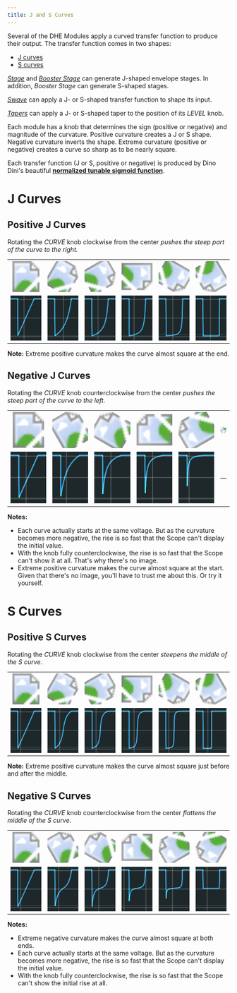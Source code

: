 ```yaml
---
title: J and S Curves
---
```


Several of the DHE Modules
apply a curved transfer function
to produce their output.
The transfer function comes in two shapes:

- [J curves](#j-curves)
- [S curves](#s-curves)

[_Stage_](/modules/stage/)
and
[_Booster Stage_](/modules/booster-stage/)
can generate J-shaped envelope stages.
In addition,
_Booster Stage_
can generate S-shaped stages.

[_Swave_](/modules/swave/)
can apply a J- or S-shaped transfer function
to shape its input.

[_Tapers_](/modules/tapers/)
can apply a J- or S-shaped taper
to the position of its _LEVEL_ knob.

Each module has a knob
that determines
the sign (positive or negative)
and magnitude of the curvature.
Positive curvature creates a J or S shape.
Negative curvature inverts the shape.
Extreme curvature (positive or negative)
creates a curve
so sharp as to be nearly square.

Each transfer function (J or S, positive or negative)
is produced by
Dino Dini's beautiful
[**normalized tunable sigmoid function**](/technical/sigmoid/).

# J Curves

## Positive J Curves

Rotating the _CURVE_ knob
clockwise from the center
_pushes the steep part of the curve to the right._

<table class="curves">
  <tr>
    <th>
      <svg xmlns="http://www.w3.org/2000/svg" xmlns:xlink="http://www.w3.org/1999/xlink" viewBox="0 0 12.7 12.7">
        <image width="100%" height="100%" x="0" y="0" xlink:href="knob.svg" />
      </svg>
    </th>
    <th>
      <svg xmlns="http://www.w3.org/2000/svg" xmlns:xlink="http://www.w3.org/1999/xlink" viewBox="0 0 12.7 12.7">
        <image width="100%" height="100%" x="0" y="0" xlink:href="knob.svg" transform="rotate(30 6.35 6.35)"/>
      </svg>
    </th>
    <th>
      <svg xmlns="http://www.w3.org/2000/svg" xmlns:xlink="http://www.w3.org/1999/xlink" viewBox="0 0 12.7 12.7">
        <image width="100%" height="100%" x="0" y="0" xlink:href="knob.svg" transform="rotate(60 6.35 6.35)"/>
      </svg>
    </th>
    <th>
      <svg xmlns="http://www.w3.org/2000/svg" xmlns:xlink="http://www.w3.org/1999/xlink" viewBox="0 0 12.7 12.7">
        <image width="100%" height="100%" x="0" y="0" xlink:href="knob.svg" transform="rotate(90 6.35 6.35)"/>
      </svg>
    </th>
    <th>
      <svg xmlns="http://www.w3.org/2000/svg" xmlns:xlink="http://www.w3.org/1999/xlink" viewBox="0 0 12.7 12.7">
        <image width="100%" height="100%" x="0" y="0" xlink:href="knob.svg" transform="rotate(120 6.35 6.35)"/>
      </svg>
    </th>
    <th>
      <svg xmlns="http://www.w3.org/2000/svg" xmlns:xlink="http://www.w3.org/1999/xlink" viewBox="0 0 12.7 12.7">
        <image width="100%" height="100%" x="0" y="0" xlink:href="knob.svg" transform="rotate(150 6.35 6.35)"/>
      </svg>
    </th>
  </tr>
  <tr>
    <td><img src="jr+0.png" /></td>
    <td><img src="jr+1.png" /></td>
    <td><img src="jr+2.png" /></td>
    <td><img src="jr+3.png" /></td>
    <td><img src="jr+4.png" /></td>
    <td><img src="jr+5.png" /></td>
  </tr>
</table>

**Note:**
Extreme positive curvature
makes the curve almost
square at the end.

## Negative J Curves

Rotating the _CURVE_ knob
counterclockwise from the center
_pushes the steep part of the curve to the left._

<table class="curves">
  <tr>
    <th>
      <svg xmlns="http://www.w3.org/2000/svg" xmlns:xlink="http://www.w3.org/1999/xlink" viewBox="0 0 12.7 12.7">
          <image width="100%" height="100%" x="0" y="0" xlink:href="knob.svg" />
      </svg>
    </th>
    <th>
      <svg xmlns="http://www.w3.org/2000/svg" xmlns:xlink="http://www.w3.org/1999/xlink" viewBox="0 0 12.7 12.7">
        <image width="100%" height="100%" x="0" y="0" xlink:href="knob.svg" transform="rotate(-30 6.35 6.35)"/>
      </svg>
    </th>
    <th>
      <svg xmlns="http://www.w3.org/2000/svg" xmlns:xlink="http://www.w3.org/1999/xlink" viewBox="0 0 12.7 12.7">
        <image width="100%" height="100%" x="0" y="0" xlink:href="knob.svg" transform="rotate(-60 6.35 6.35)"/>
      </svg>
    </th>
    <th>
      <svg xmlns="http://www.w3.org/2000/svg" xmlns:xlink="http://www.w3.org/1999/xlink" viewBox="0 0 12.7 12.7">
        <image width="100%" height="100%" x="0" y="0" xlink:href="knob.svg" transform="rotate(-90 6.35 6.35)"/>
      </svg>
    </th>
    <th>
      <svg xmlns="http://www.w3.org/2000/svg" xmlns:xlink="http://www.w3.org/1999/xlink" viewBox="0 0 12.7 12.7">
         <image width="100%" height="100%" x="0" y="0" xlink:href="knob.svg" transform="rotate(-120 6.35 6.35)"/>
       </svg>
    </th>
    <th>
      <svg xmlns="http://www.w3.org/2000/svg" xmlns:xlink="http://www.w3.org/1999/xlink" viewBox="0 0 12.7 12.7">
        <image width="100%" height="100%" x="0" y="0" xlink:href="knob.svg" transform="rotate(-150 6.35 6.35)"/>
      </svg>
    </th>
  </tr>
  <tr>
    <td><img src="jr+0.png" /></td>
    <td><img src="jr-1.png" /></td>
    <td><img src="jr-2.png" /></td>
    <td><img src="jr-3.png" /></td>
    <td><img src="jr-4.png" /></td>
    <td>—</td>
  </tr>
</table>

**Notes:**
- Each curve
    actually starts at the same voltage.
    But as the curvature becomes more negative,
    the rise is so fast that the Scope
    can't display the initial value.
- With the knob fully counterclockwise,
    the rise is so fast
    that the Scope can't show it at all.
    That's why there's no image.
- Extreme positive curvature
    makes the curve almost
    square at the start.
    Given that there's no image,
    you'll have to trust me
    about this.
    Or try it yourself.

# S Curves

## Positive S Curves

Rotating the _CURVE_ knob
clockwise from the center
_steepens the middle of the S curve._

<table class="curves">
  <tr>
    <th>
      <svg xmlns="http://www.w3.org/2000/svg" xmlns:xlink="http://www.w3.org/1999/xlink" viewBox="0 0 12.7 12.7">
        <image width="100%" height="100%" x="0" y="0" xlink:href="knob.svg" />
      </svg>
    </th>
    <th>
      <svg xmlns="http://www.w3.org/2000/svg" xmlns:xlink="http://www.w3.org/1999/xlink" viewBox="0 0 12.7 12.7">
        <image width="100%" height="100%" x="0" y="0" xlink:href="knob.svg" transform="rotate(30 6.35 6.35)"/>
      </svg>
    </th>
    <th>
      <svg xmlns="http://www.w3.org/2000/svg" xmlns:xlink="http://www.w3.org/1999/xlink" viewBox="0 0 12.7 12.7">
        <image width="100%" height="100%" x="0" y="0" xlink:href="knob.svg" transform="rotate(60 6.35 6.35)"/>
      </svg>
    </th>
    <th>
      <svg xmlns="http://www.w3.org/2000/svg" xmlns:xlink="http://www.w3.org/1999/xlink" viewBox="0 0 12.7 12.7">
        <image width="100%" height="100%" x="0" y="0" xlink:href="knob.svg" transform="rotate(90 6.35 6.35)"/>
      </svg>
    </th>
    <th>
      <svg xmlns="http://www.w3.org/2000/svg" xmlns:xlink="http://www.w3.org/1999/xlink" viewBox="0 0 12.7 12.7">
        <image width="100%" height="100%" x="0" y="0" xlink:href="knob.svg" transform="rotate(120 6.35 6.35)"/>
      </svg>
    </th>
    <th>
      <svg xmlns="http://www.w3.org/2000/svg" xmlns:xlink="http://www.w3.org/1999/xlink" viewBox="0 0 12.7 12.7">
        <image width="100%" height="100%" x="0" y="0" xlink:href="knob.svg" transform="rotate(150 6.35 6.35)"/>
      </svg>
    </th>
  </tr>
  <tr>
    <td><img src="sr+0.png" /></td>
    <td><img src="sr+1.png" /></td>
    <td><img src="sr+2.png" /></td>
    <td><img src="sr+3.png" /></td>
    <td><img src="sr+4.png" /></td>
    <td><img src="sr+5.png" /></td>
  </tr>
</table>

**Note:**
Extreme positive curvature
makes the curve almost
square just before and after the middle.

## Negative S Curves

Rotating the _CURVE_ knob
counterclockwise from the center
_flattens the middle of the S curve._

<table class="curves">
    <tr>
    <th>
      <svg xmlns="http://www.w3.org/2000/svg" xmlns:xlink="http://www.w3.org/1999/xlink" viewBox="0 0 12.7 12.7">
          <image width="100%" height="100%" x="0" y="0" xlink:href="knob.svg" />
      </svg>
    </th>
    <th>
      <svg xmlns="http://www.w3.org/2000/svg" xmlns:xlink="http://www.w3.org/1999/xlink" viewBox="0 0 12.7 12.7">
        <image width="100%" height="100%" x="0" y="0" xlink:href="knob.svg" transform="rotate(-30 6.35 6.35)"/>
      </svg>
    </th>
    <th>
      <svg xmlns="http://www.w3.org/2000/svg" xmlns:xlink="http://www.w3.org/1999/xlink" viewBox="0 0 12.7 12.7">
        <image width="100%" height="100%" x="0" y="0" xlink:href="knob.svg" transform="rotate(-60 6.35 6.35)"/>
      </svg>
    </th>
    <th>
      <svg xmlns="http://www.w3.org/2000/svg" xmlns:xlink="http://www.w3.org/1999/xlink" viewBox="0 0 12.7 12.7">
        <image width="100%" height="100%" x="0" y="0" xlink:href="knob.svg" transform="rotate(-90 6.35 6.35)"/>
      </svg>
    </th>
    <th>
      <svg xmlns="http://www.w3.org/2000/svg" xmlns:xlink="http://www.w3.org/1999/xlink" viewBox="0 0 12.7 12.7">
         <image width="100%" height="100%" x="0" y="0" xlink:href="knob.svg" transform="rotate(-120 6.35 6.35)"/>
       </svg>
    </th>
    <th>
      <svg xmlns="http://www.w3.org/2000/svg" xmlns:xlink="http://www.w3.org/1999/xlink" viewBox="0 0 12.7 12.7">
        <image width="100%" height="100%" x="0" y="0" xlink:href="knob.svg" transform="rotate(-150 6.35 6.35)"/>
      </svg>
    </th>
  </tr>
  <tr>
    <td><img src="sr+0.png" /></td>
    <td><img src="sr-1.png" /></td>
    <td><img src="sr-2.png" /></td>
    <td><img src="sr-3.png" /></td>
    <td><img src="sr-4.png" /></td>
    <td><img src="sr-5.png" /></td>
  </tr>
</table>

**Notes:**
- Extreme negative curvature
    makes the curve almost
    square at both ends.
- Each curve
    actually starts at the same voltage.
    But as the curvature becomes more negative,
    the rise is so fast that the Scope
    can't display the initial value.
- With the knob fully counterclockwise,
    the rise is so fast
    that the Scope can't show the initial rise at all.
